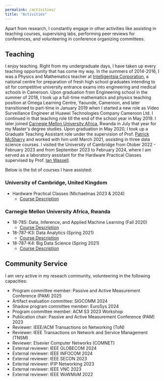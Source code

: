 ```yaml
---
permalink: /activities/
title: "Activities"
---
```

Apart from research, I constantly engage in other activities like assisting in teaching courses, supervising labs, performing peer reviews for conferences, and volunteering in conference organizing committees. 

## Teaching

I enjoy teaching. Right from my undergraduate days, I have taken up every teaching
opportunity that has come my way. In the summers of 2014-2016, I was a Physics and Mathematics
teacher at [Intelligentsia Corporation](https://intelligentsiacorporation.cm/), a national centre 
for preparation of fresh high school graduates intending to sit for competitive university entrance exams
into engineering and medical schools in Cameroon. Upon graduation from Engineering school in the summer of 2018,
I took up a full-time mathematics and physics teaching position at Omega Learning Centre, Yaounde, Cameroon, and later transitioned to part-time in January 2019 when I started a new role as Video Surveillance Engineer at Huawei Technologies Company Cameroon Ltd. I continued in that teaching role till the end of the school 
year in May 2019. I later joined [Carnegie Mellon University Africa](https://www.africa.engineering.cmu.edu/), Rwanda in July that year for my Master's degree studies. Upon graduation in May 2020, I took up a Graduate Teaching Assistant role under the supervision of Prof. [Patrick McSharry](https://www.mcsharry.net/) and worked with him until March 2021, assisting in three data science courses. I visited the University of Cambridge from Otober 2022 - February 2023 and from September 2023 to February 2024, where I am served as a laboratory assistant for the Hardware Practical Classes supervised by Prof. [Ian Wassell](https://www.cst.cam.ac.uk/people/ijw24).

Below is the list of courses I have assisted:
### University of Cambridge, United Kingdom
- Hardware Practical Classes (Michaelmas 2023 & 2024)
    - [Course Description](https://www.cl.cam.ac.uk/teaching/2223/HW/)

### Carnegie Mellon University Africa, Rwanda
- 18-785: Data, Inference, and Applied Machine Learning (Fall 2020)
    - [Course Description](https://www.africa.engineering.cmu.edu/academics/courses/18-785.html)
- 18-787-K3: Data Analytics (Spring 2021)
    - [Course Description](https://www.africa.engineering.cmu.edu/academics/courses/18-787-K3.html)
- 18-787-K4: Big Data Science (Spring 2021)
    - [Course Description](https://www.africa.engineering.cmu.edu/academics/courses/18-788-K4.html)

## Community Service

I am very active in my reseach community, volunteering in the following capacities:
- Program committee member: Passive and Active Measurement Conference (PAM) 2025
- Artifact evaluation committee: SIGCOMM 2024
- Shadow program committee member: EuroSys 2024
- Program committee member: ACM S3 2023 Workshop
- Publication chair: Passive and Active Measurement Conference (PAM) 2023
- Reviewer: IEEE/ACM Transactions on Networking (ToN)
- Reviewer: IEEE Transactions on Network and Service Management (TNSM)
- Reviewer: Elsevier Computer Networks (COMNET)
- External reviewer: IEEE GLOBECOM 2024
- External reviewer: IEEE INFOCOM 2024
- External reviewer: IEEE SECON 2023
- External reviewer: IFIP Networking 2023
- External reviewer: IEEE VNC 2023
- External reviewer: IEEE WoWMoM 2022

